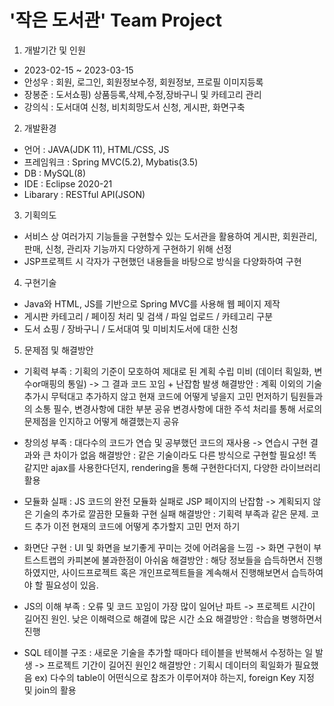 # '작은 도서관' Team Project





1. 개발기간 및 인원
  - 2023-02-15 ~ 2023-03-15
  - 안성우 : 회원, 로그인, 회원정보수정, 회원정보, 프로필 이미지등록
  - 장봉준 : 도서쇼핑) 상품등록,삭제,수정,장바구니 및 카테고리 관리
  - 강의식 : 도서대여 신청, 비치희망도서 신청, 게시판, 화면구축

2. 개발환경
  - 언어 : JAVA(JDK 11), HTML/CSS, JS
  - 프레임워크 : Spring MVC(5.2), Mybatis(3.5)
  - DB : MySQL(8)
  - IDE : Eclipse 2020-21 
  - Libarary : RESTful API(JSON)

3. 기획의도
  - 서비스 상 여러가지 기능들을 구현할수 있는 도서관을 활용하여 게시판, 회원관리, 판매, 신청, 관리자 기능까지
    다양하게 구현하기 위해 선정
  - JSP프로젝트 시 각자가 구현했던 내용들을 바탕으로 방식을 다양화하여 구현

4. 구현기술
  - Java와 HTML, JS를 기반으로 Spring MVC를 사용해 웹 페이지 제작
  - 게시판 카테고리 / 페이징 처리 및 검색 / 파일 업로드 / 카테고리 구분 
  - 도서 쇼핑 / 장바구니 / 도서대여 및 미비치도서에 대한 신청

5. 문제점 및 해결방안
  - 기획력 부족 : 기획의 기준이 모호하여 제대로 된 계획 수립 미비
                (데이터 획일화, 변수or매핑의 통일)
                -> 그 결과 코드 꼬임 + 난잡함 발생
    해결방안 : 계획 이외의 기술 추가시 무턱대고 추가하지 않고
              현재 코드에 어떻게 넣을지 고민 먼저하기
              팀원들과의 소통 필수, 변경사항에 대한 부분 공유
              변경사항에 대한 주석 처리를 통해 서로의 문제점을 인지하고 어떻게 해결했는지 공유

  - 창의성 부족 : 대다수의 코드가 연습 및 공부했던 코드의 재사용
                -> 연습시 구현 결과와 큰 차이가 없음
    해결방안 : 같은 기술이라도 다른 방식으로 구현할 필요성!
              똑같지만 ajax를 사용한다던지, rendering을 통해 구현한다더지, 다양한 라이브러리 활용

  - 모듈화 실패 : JS 코드의 완전 모듈화 실패로 JSP 페이지의 난잡함
                -> 계획되지 않은 기술의 추가로 깔끔한 모듈화 구현 실패
    해결방안 : 기획력 부족과 같은 문제. 코드 추가 이전 현재의 코드에
              어떻게 추가할지 고민 먼저 하기

  - 화면단 구현 : UI 및 화면을 보기좋게 꾸미는 것에 어려움을 느낌
                -> 화면 구현이 부트스트랩의 카피본에 불과한점이 아쉬움
    해결방안 : 해당 정보들을 습득하면서 진행 하였지만, 사이드프로젝트 혹은 개인프로젝트들을 계속해서 진행해보면서 습득하여야 할 필요성이 있음.

  - JS의 이해 부족 : 오류 및 코드 꼬임이 가장 많이 일어난 파트
                -> 프로젝트 시간이 길어진 원인. 낮은 이해력으로 해결에 많은 시간 소요
    해결방안 : 학습을 병행하면서 진행

  - SQL 테이블 구조 : 새로운 기술을 추가할 때마다 테이블을 반복해서 수정하는 일 발생
                -> 프로젝트 기간이 길어진 원인2
    해결방안 : 기획시 데이터의 획일화가 필요했음 
            ex) 다수의 table이 어떤식으로 참조가 이루어져야 하는지, foreign Key 지정 및 join의 활용
